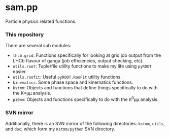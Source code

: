 sam.pp
======

Particle physics related functions. 

### This repository
There are several sub modules:

 * `lhcb.grid`: Functions specifically for looking at grid job output from the LHCb flavour of ganga
    (job efficiencies, output checking, etc).
 * `utils.root`: Tuple/file utility functions to make my life using `pyROOT` easier.
 * `utils.roofit`: Useful `pyROOT.RooFit` utility functions.
 * `kinematics`: Some phase space and kinematics functions.
 * `kstmm`: Objects and functions that define things specifically to do with the K*&mu;&mu; analysis.
 * `pi0mm`: Objects and functions specifically to do with the &pi;<sup>0</sup>&mu;&mu; analysis.

### SVN mirror
Additionally, there is an SVN mirror of the following directories:
 `kstmm`, `utils`, and `doc`; which form my `Kstmm/python` SVN directory.

